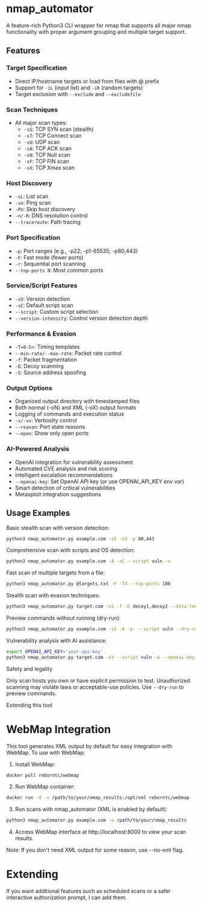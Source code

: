 # nmap_automator

A feature-rich Python3 CLI wrapper for nmap that supports all major nmap functionality with proper argument grouping and multiple target support.

## Features
### Target Specification
- Direct IP/hostname targets or load from files with @ prefix
- Support for `-iL` (input list) and `-iR` (random targets)
- Target exclusion with `--exclude` and `--excludefile`

### Scan Techniques
- All major scan types:
  - `-sS`: TCP SYN scan (stealth)
  - `-sT`: TCP Connect scan
  - `-sU`: UDP scan
  - `-sA`: TCP ACK scan
  - `-sN`: TCP Null scan
  - `-sF`: TCP FIN scan
  - `-sX`: TCP Xmas scan

### Host Discovery
- `-sL`: List scan
- `-sn`: Ping scan
- `-Pn`: Skip host discovery
- `-n/-R`: DNS resolution control
- `--traceroute`: Path tracing

### Port Specification
- `-p`: Port ranges (e.g., -p22; -p1-65535; -p80,443)
- `-F`: Fast mode (fewer ports)
- `-r`: Sequential port scanning
- `--top-ports N`: Most common ports

### Service/Script Features
- `-sV`: Version detection
- `-sC`: Default script scan
- `--script`: Custom script selection
- `--version-intensity`: Control version detection depth

### Performance & Evasion
- `-T<0-5>`: Timing templates
- `--min-rate/--max-rate`: Packet rate control
- `-f`: Packet fragmentation
- `-D`: Decoy scanning
- `-S`: Source address spoofing

### Output Options
- Organized output directory with timestamped files
- Both normal (-oN) and XML (-oX) output formats
- Logging of commands and execution status
- `-v/-vv`: Verbosity control
- `--reason`: Port state reasons
- `--open`: Show only open ports

### AI-Powered Analysis
- OpenAI integration for vulnerability assessment
- Automated CVE analysis and risk scoring
- Intelligent escalation recommendations
- `--openai-key`: Set OpenAI API key (or use OPENAI_API_KEY env var)
- Smart detection of critical vulnerabilities
- Metasploit integration suggestions

## Usage Examples

Basic stealth scan with version detection:
```bash
python3 nmap_automator.py example.com -sS -sV -p 80,443
```

Comprehensive scan with scripts and OS detection:
```bash
python3 nmap_automator.py example.com -A -sC --script vuln -v
```

Fast scan of multiple targets from a file:
```bash
python3 nmap_automator.py @targets.txt -F -T4 --top-ports 100
```

Stealth scan with evasion techniques:
```bash
python3 nmap_automator.py target.com -sS -f -D decoy1,decoy2 --data-length 24
```

Preview commands without running (dry-run):
```bash
python3 nmap_automator.py example.com -sS -A -p- --script vuln --dry-run
```

Vulnerability analysis with AI assistance:
```bash
export OPENAI_API_KEY='your-api-key'
python3 nmap_automator.py target.com -sV --script vuln -A --openai-key "$OPENAI_API_KEY"
```

Safety and legality

Only scan hosts you own or have explicit permission to test. Unauthorized scanning may violate laws or acceptable-use policies. Use `--dry-run` to preview commands.

Extending this tool

# WebMap Integration

This tool generates XML output by default for easy integration with WebMap. To use with WebMap:

1. Install WebMap:
```bash
docker pull reborntc/webmap
```

2. Run WebMap container:
```bash
docker run -d -v /path/to/your/nmap_results:/opt/xml reborntc/webmap
```

3. Run scans with nmap_automator (XML is enabled by default):
```bash
python3 nmap_automator.py example.com -o /path/to/your/nmap_results
```

4. Access WebMap interface at http://localhost:8000 to view your scan results.

Note: If you don't need XML output for some reason, use --no-xml flag.

# Extending

If you want additional features such as scheduled scans or a safer interactive authorization prompt, I can add them.
